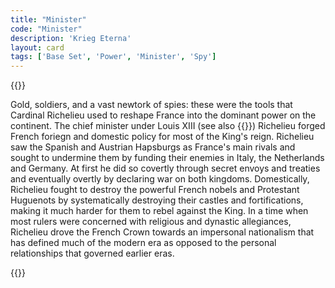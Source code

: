 ```yaml
---
title: "Minister"
code: "Minister"
description: 'Krieg Eterna'
layout: card
tags: ['Base Set', 'Power', 'Minister', 'Spy']
---
```

{{<card-detail-page title="Minister" artwork="Portrait of Cardinal Richelieu by Philippe de Champaigne (1642)">}}
<p class="rule-paragraph">
Gold, soldiers, and a vast newtork of spies: these were the tools that Cardinal Richelieu used to reshape France into the dominant power on the continent. The chief minister under Louis XIII (see also {{<cardlink name="Traitor King" code="traitor-king">}}) Richelieu forged French foriegn and domestic policy for most of the King's reign. Richelieu saw the Spanish and Austrian Hapsburgs as France's main rivals and sought to undermine them by funding their enemies in Italy, the Netherlands and Germany. At first he did so covertly through secret envoys and treaties and eventually overtly by declaring war on both kingdoms. Domestically, Richelieu fought to destroy the powerful French nobels and Protestant Huguenots by systematically destroying their castles and fortifications, making it much harder for them to rebel against the King. In a time when most rulers were concerned with religious and dynastic allegiances, Richelieu drove the French Crown towards an impersonal nationalism that has defined much of the modern era as opposed to the personal relationships that governed earlier eras.
</p>
{{</card-detail-page>}}